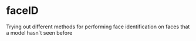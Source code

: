 # faceID
Trying out different methods for performing face identification on faces that a model hasn´t seen before
